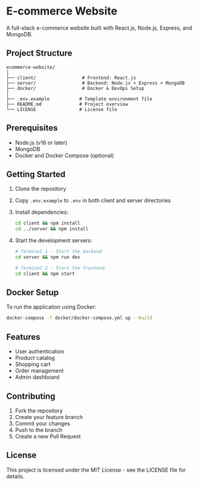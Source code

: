 # E-commerce Website

A full-stack e-commerce website built with React.js, Node.js, Express, and MongoDB.

## Project Structure

```
ecommerce-website/
│
├── client/                 # Frontend: React.js
├── server/                 # Backend: Node.js + Express + MongoDB
├── docker/                 # Docker & DevOps Setup
│
├── .env.example           # Template environment file
├── README.md              # Project overview
└── LICENSE                # License file
```

## Prerequisites

- Node.js (v16 or later)
- MongoDB
- Docker and Docker Compose (optional)

## Getting Started

1. Clone the repository
2. Copy `.env.example` to `.env` in both client and server directories
3. Install dependencies:
   ```bash
   cd client && npm install
   cd ../server && npm install
   ```

4. Start the development servers:
   ```bash
   # Terminal 1 - Start the backend
   cd server && npm run dev
   
   # Terminal 2 - Start the frontend
   cd client && npm start
   ```

## Docker Setup

To run the application using Docker:

```bash
docker-compose -f docker/docker-compose.yml up --build
```

## Features

- User authentication
- Product catalog
- Shopping cart
- Order management
- Admin dashboard

## Contributing

1. Fork the repository
2. Create your feature branch
3. Commit your changes
4. Push to the branch
5. Create a new Pull Request

## License

This project is licensed under the MIT License - see the LICENSE file for details.
